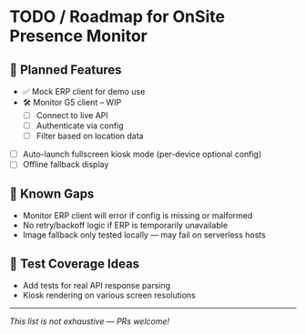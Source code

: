 # TODO / Roadmap for OnSite Presence Monitor

## 🧠 Planned Features

- ✅ Mock ERP client for demo use
- 🛠 Monitor G5 client – WIP
  - [ ] Connect to live API
  - [ ] Authenticate via config
  - [ ] Filter based on location data
- [ ] Auto-launch fullscreen kiosk mode (per-device optional config)
- [ ] Offline fallback display

## 🐞 Known Gaps

- Monitor ERP client will error if config is missing or malformed
- No retry/backoff logic if ERP is temporarily unavailable
- Image fallback only tested locally — may fail on serverless hosts

## 🧪 Test Coverage Ideas

- Add tests for real API response parsing
- Kiosk rendering on various screen resolutions

---

_This list is not exhaustive — PRs welcome!_
